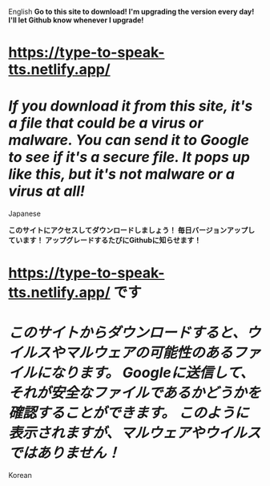 English
**Go to this site to download! I'm upgrading the version every day! I'll let Github know whenever I upgrade!**
# https://type-to-speak-tts.netlify.app/

# *If you download it from this site, it's a file that could be a virus or malware. You can send it to Google to see if it's a secure file. It pops up like this, but it's not malware or a virus at all!*

Japanese

**このサイトにアクセスしてダウンロードしましょう！ 毎日バージョンアップしています！ アップグレードするたびにGithubに知らせます！**
# https://type-to-speak-tts.netlify.app/ です

# *このサイトからダウンロードすると、ウイルスやマルウェアの可能性のあるファイルになります。 Googleに送信して、それが安全なファイルであるかどうかを確認することができます。 このように表示されますが、マルウェアやウイルスではありません！*

Korean

